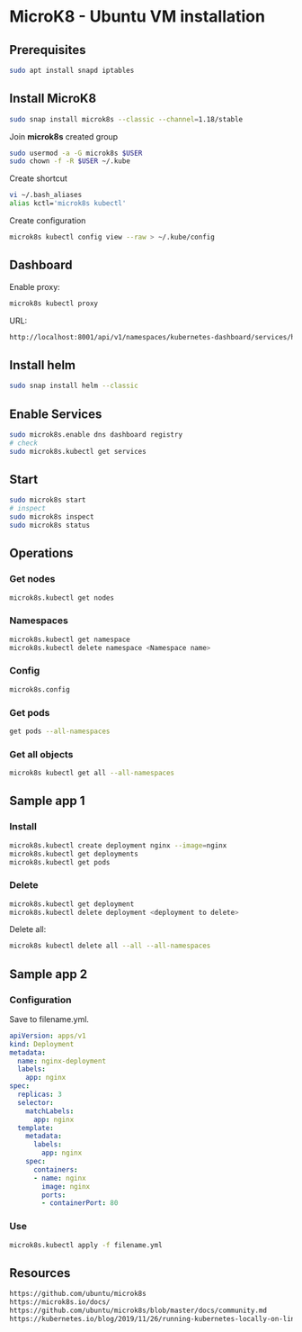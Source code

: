 # MicroK8 - Ubuntu VM installation

## Prerequisites

```sh
sudo apt install snapd iptables
```

## Install MicroK8

```sh
sudo snap install microk8s --classic --channel=1.18/stable
```

Join **microk8s** created group

```sh
sudo usermod -a -G microk8s $USER
sudo chown -f -R $USER ~/.kube
```

Create shortcut

```sh
vi ~/.bash_aliases
alias kctl='microk8s kubectl'
```

Create configuration

```sh
microk8s kubectl config view --raw > ~/.kube/config
```

## Dashboard

Enable proxy:
```sh
microk8s kubectl proxy
```

URL:

```html
http://localhost:8001/api/v1/namespaces/kubernetes-dashboard/services/https:kubernetes-dashboard:/proxy/
```

## Install helm

```sh
sudo snap install helm --classic
```

## Enable Services

```sh
sudo microk8s.enable dns dashboard registry
# check
sudo microk8s.kubectl get services
```

## Start

```sh
sudo microk8s start
# inspect
sudo microk8s inspect
sudo microk8s status
```

## Operations

### Get nodes

```sh
microk8s.kubectl get nodes
```

### Namespaces

```sh
microk8s.kubectl get namespace
microk8s.kubectl delete namespace <Namespace name>
```

### Config

```sh
microk8s.config
```

### Get pods

```sh
get pods --all-namespaces
```

### Get all objects

```sh
microk8s kubectl get all --all-namespaces
```

## Sample app 1

### Install

```sh
microk8s.kubectl create deployment nginx --image=nginx
microk8s.kubectl get deployments
microk8s.kubectl get pods
```

### Delete

```sh
microk8s.kubectl get deployment 
microk8s.kubectl delete deployment <deployment to delete>
```

Delete all:

```sh
microk8s kubectl delete all --all --all-namespaces
```

## Sample app 2

### Configuration

Save to filename.yml.

```yaml
apiVersion: apps/v1    
kind: Deployment    
metadata:    
  name: nginx-deployment    
  labels:    
    app: nginx    
spec:    
  replicas: 3    
  selector:    
    matchLabels:    
      app: nginx    
  template:    
    metadata:    
      labels:    
        app: nginx    
    spec:    
      containers:    
      - name: nginx    
        image: nginx    
        ports:    
        - containerPort: 80
```

### Use

```sh
microk8s.kubectl apply -f filename.yml
```

## Resources

```html
https://github.com/ubuntu/microk8s
https://microk8s.io/docs/
https://github.com/ubuntu/microk8s/blob/master/docs/community.md
https://kubernetes.io/blog/2019/11/26/running-kubernetes-locally-on-linux-with-microk8s/
```

